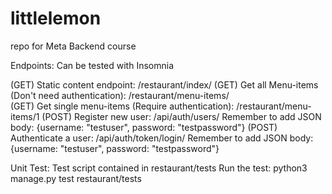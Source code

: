# littlelemon
repo for Meta Backend course

Endpoints: Can be tested with Insomnia

(GET) Static content endpoint: /restaurant/index/
(GET) Get all Menu-items (Don't need authentication): /restaurant/menu-items/   
(GET) Get single menu-items (Require authentication): /restaurant/menu-items/1
(POST) Register new user: /api/auth/users/        Remember to add JSON body: {username: "testuser", password: "testpassword"}
(POST) Authenticate a user: /api/auth/token/login/     Remember to add JSON body: {username: "testuser", password: "testpassword"}

Unit Test:
Test script contained in restaurant/tests
Run the test: python3 manage.py test restaurant/tests